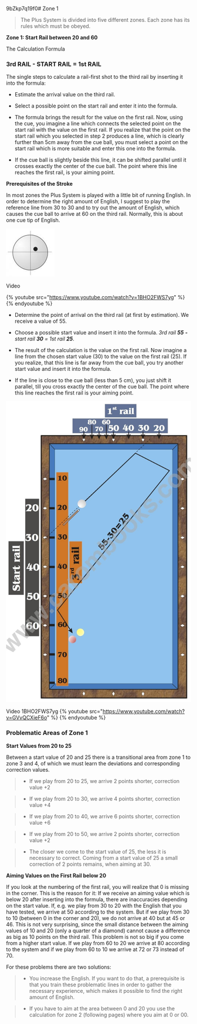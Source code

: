 9bZkp7q19f0# Zone 1

> The Plus System is divided into five different zones. Each zone has its rules which must be obeyed.

**Zone 1: Start Rail between 20 and 60**

The Calculation Formula

### 3rd RAIL - START RAIL = 1st RAIL

The single steps to calculate a rail-first shot to the third rail by inserting it into the formula:

* Estimate the arrival value on the third rail.
    
* Select a possible point on the start rail and enter it into the formula.
    
* The formula brings the result for the value on the first rail. Now, using the cue, you imagine a line which connects the selected point on the start rail with the value on the first rail. If you realize that the point on the start rail which you selected in step 2 produces a line, which is clearly further than 5cm away from the cue ball, you must select a point on the start rail which is more suitable and enter this one into the formula.
    
* If the cue ball is slightly beside this line, it can be shifted parallel until it crosses exactly the center of the cue ball. The point where this line reaches the first rail, is your aiming point.

**Prerequisites of the Stroke**

In most zones the Plus System is played with a little bit of running English. In order to determine the right amount of English, I suggest to play the reference line from 30 to 30 and to try out the amount of English, which causes the cue ball to arrive at 60 on the third rail. Normally, this is about one cue tip of English.

![](../../files/P03.jpg)

Video

{% youtube src="https://www.youtube.com/watch?v=1BHO2FWS7yg" %}
{% endyoutube %}



* Determine the point of arrival on the third rail (at first by estimation). We receive a value of 55.

* Choose a possible start value and insert it into the formula. _3rd rail **55** **-** start rail **30** = 1st rail **25**_.

* The result of the calculation is the value on the first rail. Now imagine a line from the chosen start value (30) to the value on the first rail (25). If you realize, that this line is far away from the cue ball, you try another start value and insert it into the formula.

* If the line is close to the cue ball (less than 5 cm), you just shift it parallel, till you cross exactly the center of the cue ball. The point where this line reaches the first rail is your aiming point.

![](../../files/P05.jpg)

Video
1BHO2FWS7yg
{% youtube src="https://www.youtube.com/watch?v=GVvQCXieF6o" %}
{% endyoutube %}

### Problematic Areas of Zone 1

**Start Values from 20 to 25**

Between a start value of 20 and 25 there is a transitional area from zone 1 to zone 3 and 4, of which we must learn the deviations and corresponding correction values.

> * If we play from 20 to 25, we arrive 2 points shorter, correction value +2

> * If we play from 20 to 30, we arrive 4 points shorter, correction value +4

> * If we play from 20 to 40, we arrive 6 points shorter, correction value +6

> * If we play from 20 to 50, we arrive 2 points shorter, correction value +2

> * The closer we come to the start value of 25, the less it is necessary to correct. Coming from a start value of 25 a small correction of 2 points remains, when aiming at 30.

**Aiming Values on the First Rail below 20**

If you look at the numbering of the first rail, you will realize that 0 is missing in the corner. This is the reason for it: If we receive an aiming value which is below 20 after inserting into the formula, there are inaccuracies depending on the start value. If, e.g. we play from 30 to 20 with the English that you have tested, we arrive at 50 according to the system. But if we play from 30 to 10 (between 0 in the corner and 20), we do not arrive at 40 but at 45 or 46. This is not very surprising, since the small distance between the aiming values of 10 and 20 (only a quarter of a diamond) cannot cause a difference as big as 10 points on the third rail. This problem is not so big if you come from a higher start value. If we play from 60 to 20 we arrive at 80 according to the system and if we play from 60 to 10 we arrive at 72 or 73 instead of 70.

For these problems there are two solutions:
> * You increase the English. If you want to do that, a prerequisite is that you train these problematic lines in order to gather the necessary experience, which makes it possible to find the right amount of English.

> * If you have to aim at the area between 0 and 20 you use the calculation for zone 2 (following pages) where you aim at 0 or 00.

